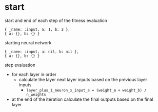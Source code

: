 # start

start and end of each step of the fitness evaluation
```
{ _name: :input, a: 1, b: 2 },
{ a: {}, b: {} }
```

starting neural network
```
{ _name: :input, a: nil, b: nil },
{ a: {}, b: {} }
```

step evaluation
- for each layer in order
  - calculate the layer next layer inputs based on the previous layer inputs
    - `layer_plus_1_neuron_x_input_a = (weight_a + weight_b) / n_weights`
- at the end of the iteration calculate the final outputs based on the final layer
